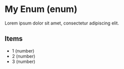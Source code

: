 # My Enum (enum)

Lorem ipsum dolor sit amet, consectetur adipiscing elit.

## Items

- 1 (number)
- 2 (number)
- 3 (number)
